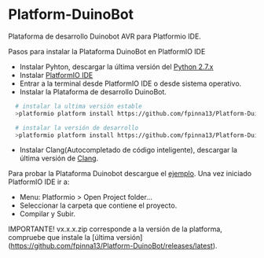 # Platform-DuinoBot
Plataforma de desarrollo Duinobot AVR para Platformio IDE.

Pasos para instalar la Plataforma DuinoBot en PlatformIO IDE

* Instalar Pyhton, descargar la última versión del [Python 2.7.x](https://www.python.org/downloads/) 
* Instalar [PlatformIO IDE](http://platformio.org/platformio-ide)
* Entrar a la terminal desde PlatformIO IDE o desde sistema operativo.
* Instalar la Plataforma de desarrollo DuinoBot.
```bash
  # instalar la ultima versión estable
  >platformio platform install https://github.com/fpinna13/Platform-DuinoBot/archive/v1.0.0.zip

  # instalar la versión de desarrollo
  >platformio platform install https://github.com/fpinna13/Platform-DuinoBot.git
```
* Instalar Clang(Autocompletado de código inteligente), descargar la última versión de [Clang](http://releases.llvm.org/download.html).

Para probar la Plataforma Duinobot descargue el [ejemplo](https://github.com/fpinna13/Platform-DuinoBot/releases/download/v1.0.0/multiplo-blink.zip).
Una vez iniciado PlatformIO IDE ir a:
  * Menu: Platformio > Open Project folder...
  * Seleccionar la carpeta que contiene el proyecto.
  * Compilar y Subir.
  
IMPORTANTE! vx.x.x.zip corresponde a la versión de la platforma, compruebe que instale la [última versión]
(https://github.com/fpinna13/Platform-DuinoBot/releases/latest).
